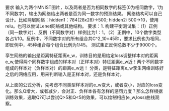 要求
输入为两个MNIST图片，以及两者是否为相同数字的标签(0为相同数字，1为不同数字)，输出为网络给出两者是否为同一数字的预测结果。
网络结构可以自己设计。比如两层网络：hidden1：784(28x28)->500; hidden2: 500->10，使用relu。也可以尝试Lenet网络或其他结构。
要求：1. 构建平衡测试集：（1）正例（同一数字对）、反例（不同数字对）样例比为1：1。（2）正例中，10个数字类型各占1/10。反例中，不同数字对的所有组合共C^2_10=45种，要求比例也为相同，即反例中，45种组合每个组合比例为1/45。
测试集正反例总数不少于9000个。

孪生网络的输出是距离特征距离e_w，训练目的是用给定loss调整样本对的距离e_w,使得两个同样数字组成的样本对（正样本对）特征距离e_w近！两个不同数字组成的样本对（负样本对）的距离e_w远！
分类，是特征距离e_w孪生网络训练好之后的网络应用，用来判断输入是正样本对，还是负样本对。


从上面的公式分析，先考虑不同类型样本对的e_w变大，或者变小，对应的loss变化。那么Q增大，或者减少，会对正、负样本各有怎样的惩罚力度？那么怎样根据训练效果，选取Q?可以尝试Q>5和Q<5的效果，可以绘制相应(e_w,loss)曲线观察。

